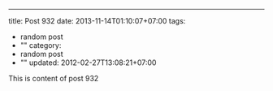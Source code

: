 ---
title: Post 932
date: 2013-11-14T01:10:07+07:00
tags:
  - random post
  - ""
category:
  - random post
  - ""
updated: 2012-02-27T13:08:21+07:00

This is content of post 932